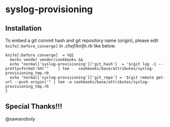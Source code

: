 # syslog-provisioning

## Installation

To embed a git commit hash and git repository name (origin), please edit `knife[:before_converge]` in *.chef/knife.rb* like below.

```
knife[:before_converge]  = %Q{
  berks vendor vendor/cookbooks &&
  echo "normal['syslog-provisioning']['git_hash']  = '$(git log -1 --pretty=format:%H)'"    | tee    cookbooks/base/attributes/syslog-provisioning_tmp.rb
  echo "normal['syslog-provisioning']['git_repo'] = '$(git remote get-url --push origin)'" | tee -a cookbooks/base/attributes/syslog-provisioning_tmp.rb
}
```

## Special Thanks!!!

@sawanoboly
